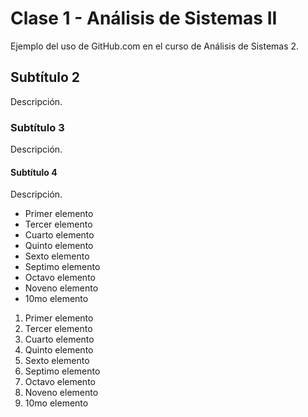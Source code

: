 ﻿# Clase 1 - Análisis de Sistemas II

Ejemplo del uso de GitHub.com en el curso de Análisis de Sistemas 2. 

## Subtítulo 2

Descripción. 

### Subtítulo 3

Descripción.

#### Subtítulo 4

Descripción.

- Primer elemento
- Tercer elemento
- Cuarto elemento
- Quinto elemento
- Sexto elemento
- Septimo elemento
- Octavo elemento
- Noveno elemento
- 10mo elemento

1. Primer elemento
3. Tercer elemento
4. Cuarto elemento
5. Quinto elemento
6. Sexto elemento
7. Septimo elemento
8. Octavo elemento
9. Noveno elemento
10. 10mo elemento
